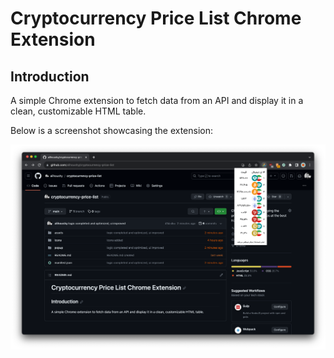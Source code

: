 # Cryptocurrency Price List Chrome Extension

## Introduction

A simple Chrome extension to fetch data from an API and display it in a clean, customizable HTML table.

Below is a screenshot showcasing the extension:

![Extension Screenshot](./assets/demo.png)
